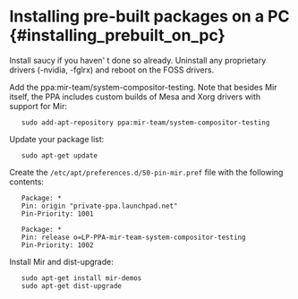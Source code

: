 Installing pre-built packages on a PC {#installing_prebuilt_on_pc}
=====================================

Install saucy if you haven' t done so already.  Uninstall any proprietary
drivers (-nvidia, -fglrx) and reboot on the FOSS drivers.

Add the ppa:mir-team/system-compositor-testing. Note that besides Mir itself,
the PPA includes custom builds of Mesa and Xorg drivers with support for Mir:

       sudo add-apt-repository ppa:mir-team/system-compositor-testing

Update your package list:

       sudo apt-get update

Create the `/etc/apt/preferences.d/50-pin-mir.pref` file with the following
contents:

       Package: *
       Pin: origin "private-ppa.launchpad.net"
       Pin-Priority: 1001

       Package: *
       Pin: release o=LP-PPA-mir-team-system-compositor-testing
       Pin-Priority: 1002

Install Mir and dist-upgrade:

       sudo apt-get install mir-demos
       sudo apt-get dist-upgrade

